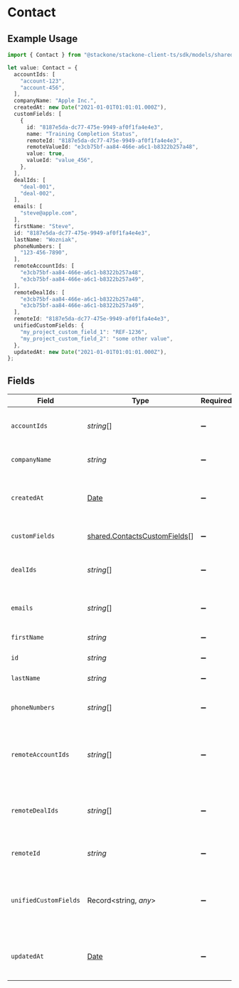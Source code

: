 # Contact

## Example Usage

```typescript
import { Contact } from "@stackone/stackone-client-ts/sdk/models/shared";

let value: Contact = {
  accountIds: [
    "account-123",
    "account-456",
  ],
  companyName: "Apple Inc.",
  createdAt: new Date("2021-01-01T01:01:01.000Z"),
  customFields: [
    {
      id: "8187e5da-dc77-475e-9949-af0f1fa4e4e3",
      name: "Training Completion Status",
      remoteId: "8187e5da-dc77-475e-9949-af0f1fa4e4e3",
      remoteValueId: "e3cb75bf-aa84-466e-a6c1-b8322b257a48",
      value: true,
      valueId: "value_456",
    },
  ],
  dealIds: [
    "deal-001",
    "deal-002",
  ],
  emails: [
    "steve@apple.com",
  ],
  firstName: "Steve",
  id: "8187e5da-dc77-475e-9949-af0f1fa4e4e3",
  lastName: "Wozniak",
  phoneNumbers: [
    "123-456-7890",
  ],
  remoteAccountIds: [
    "e3cb75bf-aa84-466e-a6c1-b8322b257a48",
    "e3cb75bf-aa84-466e-a6c1-b8322b257a49",
  ],
  remoteDealIds: [
    "e3cb75bf-aa84-466e-a6c1-b8322b257a48",
    "e3cb75bf-aa84-466e-a6c1-b8322b257a49",
  ],
  remoteId: "8187e5da-dc77-475e-9949-af0f1fa4e4e3",
  unifiedCustomFields: {
    "my_project_custom_field_1": "REF-1236",
    "my_project_custom_field_2": "some other value",
  },
  updatedAt: new Date("2021-01-01T01:01:01.000Z"),
};
```

## Fields

| Field                                                                                         | Type                                                                                          | Required                                                                                      | Description                                                                                   | Example                                                                                       |
| --------------------------------------------------------------------------------------------- | --------------------------------------------------------------------------------------------- | --------------------------------------------------------------------------------------------- | --------------------------------------------------------------------------------------------- | --------------------------------------------------------------------------------------------- |
| `accountIds`                                                                                  | *string*[]                                                                                    | :heavy_minus_sign:                                                                            | List of associated account IDs                                                                | [<br/>"account-123",<br/>"account-456"<br/>]                                                  |
| `companyName`                                                                                 | *string*                                                                                      | :heavy_minus_sign:                                                                            | The contact company name                                                                      | Apple Inc.                                                                                    |
| `createdAt`                                                                                   | [Date](https://developer.mozilla.org/en-US/docs/Web/JavaScript/Reference/Global_Objects/Date) | :heavy_minus_sign:                                                                            | Timestamp when the contact was created                                                        | 2021-01-01T01:01:01.000Z                                                                      |
| `customFields`                                                                                | [shared.ContactsCustomFields](../../../sdk/models/shared/contactscustomfields.md)[]           | :heavy_minus_sign:                                                                            | Contact custom fields                                                                         |                                                                                               |
| `dealIds`                                                                                     | *string*[]                                                                                    | :heavy_minus_sign:                                                                            | List of associated deal IDs                                                                   | [<br/>"deal-001",<br/>"deal-002"<br/>]                                                        |
| `emails`                                                                                      | *string*[]                                                                                    | :heavy_minus_sign:                                                                            | List of contact email addresses                                                               | [<br/>"steve@apple.com"<br/>]                                                                 |
| `firstName`                                                                                   | *string*                                                                                      | :heavy_minus_sign:                                                                            | The contact first name                                                                        | Steve                                                                                         |
| `id`                                                                                          | *string*                                                                                      | :heavy_minus_sign:                                                                            | Unique identifier                                                                             | 8187e5da-dc77-475e-9949-af0f1fa4e4e3                                                          |
| `lastName`                                                                                    | *string*                                                                                      | :heavy_minus_sign:                                                                            | The contact last name                                                                         | Wozniak                                                                                       |
| `phoneNumbers`                                                                                | *string*[]                                                                                    | :heavy_minus_sign:                                                                            | List of contact phone numbers                                                                 | [<br/>"123-456-7890"<br/>]                                                                    |
| `remoteAccountIds`                                                                            | *string*[]                                                                                    | :heavy_minus_sign:                                                                            | Provider's list of associated account IDs                                                     | [<br/>"e3cb75bf-aa84-466e-a6c1-b8322b257a48",<br/>"e3cb75bf-aa84-466e-a6c1-b8322b257a49"<br/>] |
| `remoteDealIds`                                                                               | *string*[]                                                                                    | :heavy_minus_sign:                                                                            | Provider's list of associated deal IDs                                                        | [<br/>"e3cb75bf-aa84-466e-a6c1-b8322b257a48",<br/>"e3cb75bf-aa84-466e-a6c1-b8322b257a49"<br/>] |
| `remoteId`                                                                                    | *string*                                                                                      | :heavy_minus_sign:                                                                            | Provider's unique identifier                                                                  | 8187e5da-dc77-475e-9949-af0f1fa4e4e3                                                          |
| `unifiedCustomFields`                                                                         | Record<string, *any*>                                                                         | :heavy_minus_sign:                                                                            | Custom Unified Fields configured in your StackOne project                                     | {<br/>"my_project_custom_field_1": "REF-1236",<br/>"my_project_custom_field_2": "some other value"<br/>} |
| `updatedAt`                                                                                   | [Date](https://developer.mozilla.org/en-US/docs/Web/JavaScript/Reference/Global_Objects/Date) | :heavy_minus_sign:                                                                            | Timestamp when the contact was last updated                                                   | 2021-01-01T01:01:01.000Z                                                                      |